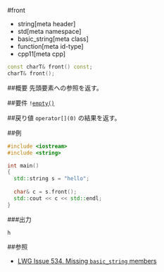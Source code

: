 #front
* string[meta header]
* std[meta namespace]
* basic_string[meta class]
* function[meta id-type]
* cpp11[meta cpp]

```cpp
const charT& front() const;
charT& front();
```

##概要
先頭要素への参照を返す。


##要件
`!`[`empty()`](./empty.md)


##戻り値
`operator[](0)` の結果を返す。


##例
```cpp
#include <iostream>
#include <string>

int main()
{
  std::string s = "hello";
  
  char& c = s.front();
  std::cout << c << std::endl;
}
```

###出力
```
h
```

##参照
- [LWG Issue 534. Missing `basic_string` members](http://www.open-std.org/jtc1/sc22/wg21/docs/lwg-defects.html#534)

